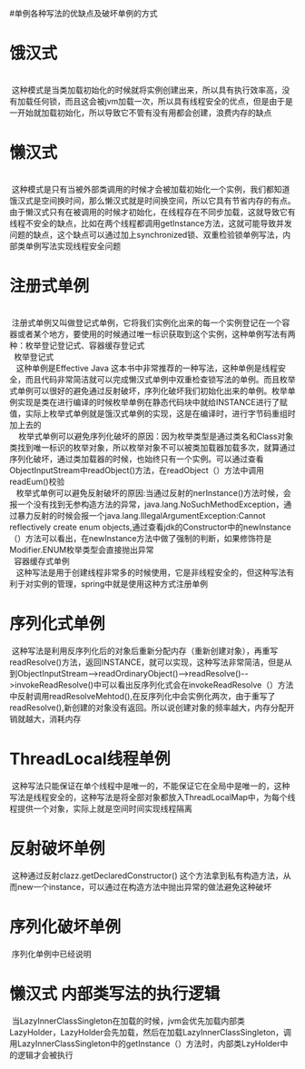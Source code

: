 #单例各种写法的优缺点及破坏单例的方式

<h1>饿汉式</h1><br>
 &nbsp这种模式是当类加载初始化的时候就将实例创建出来，所以具有执行效率高，没有加载任何锁，而且这会被jvm加载一次，所以具有线程安全的优点，但是由于是一开始就加载初始化，所以导致它不管有没有用都会创建，浪费内存的缺点

<h1>懒汉式</h1><br>
 &nbsp这种模式是只有当被外部类调用的时候才会被加载初始化一个实例，我们都知道饿汉式是空间换时间，那么懒汉式就是时间换空间，所以它具有节省内存的有点。
由于懒汉式只有在被调用的时候才初始化，在线程存在不同步加载，这就导致它有线程不安全的缺点，比如在两个线程都调用getInstance方法，这就可能导致并发问题的缺点，这个缺点可以通过加上synchronized锁、双重检验锁单例写法，内部类单例写法实现线程安全问题

<h1>注册式单例</h1><br>
 &nbsp注册式单例又叫做登记式单例，它将我们实例化出来的每一个实例登记在一个容器或者某个地方，要使用的时候通过唯一标识获取到这个实例，这种单例写法有两种：枚举登记登记式、容器缓存登记式<br>
    &nbsp&nbsp枚举登记式<br>
        &nbsp&nbsp&nbsp这种单例是Effective Java 这本书中非常推荐的一种写法，这种单例是线程安全，而且代码非常简洁就可以完成懒汉式单例中双重检查锁写法的单例。而且枚举式单例可以很好的避免通过反射破坏，序列化破坏我们初始化出来的单例。枚举单例实现是类在进行编译的时候枚举单例在静态代码块中就给INSTANCE进行了赋值，实际上枚举式单例就是饿汉式单例的实现，这是在编译时，进行字节码重组时加上去的<br>
       &nbsp&nbsp&nbsp 枚举式单例可以避免序列化破坏的原因：因为枚举类型是通过类名和Class对象类找到唯一标识的枚举对象，所以枚举对象不可以被类加载器加载多次，就算通过序列化破坏，通过类加载器的时候，也始终只有一个实例。可以通过查看ObjectInputStream中readObject()方法，在readObject（）方法中调用readEum()校验<br>
        &nbsp&nbsp&nbsp枚举式单例可以避免反射破坏的原因:当通过反射的nerInstance()方法时候，会报一个没有找到无参构造方法的异常，java.lang.NoSuchMethodException，通过暴力反射的时候会报一个java.lang.IllegalArgumentException:Cannot reflectively create enum objects,通过查看jdk的Constructor中的newInstance（）方法可以看出，在newInstance方法中做了强制的判断，如果修饰符是Modifier.ENUM枚举类型会直接抛出异常<br>
    &nbsp&nbsp容器缓存式单例<br>
        &nbsp&nbsp&nbsp这种写法是用于创建线程非常多的时候使用，它是非线程安全的，但这种写法有利于对实例的管理，spring中就是使用这种方式注册单例<br>
           
<h1>序列化式单例</h1>
&nbsp这种写法是利用反序列化后的对象后重新分配内存（重新创建对象），再重写 readResolve()方法，返回INSTANCE，就可以实现，这种写法非常简洁，但是从到ObjectInputStream-->readOrdinaryObject()-->readResolve()-->invokeReadResolve()中可以看出反序列化式会在invokeReadResolve（）方法中反射调用readResolveMehtod(),在反序列化中会实例化两次，由于重写了readResolve(),新创建的对象没有返回。所以说创建对象的频率越大，内存分配开销就越大，消耗内存<br>

<h1>ThreadLocal线程单例</h1>
&nbsp这种写法只能保证在单个线程中是唯一的，不能保证它在全局中是唯一的，这种写法是线程安全的，这种写法是将全部对象都放入ThreadLocalMap中，为每个线程提供一个对象，实际上就是空间时间实现线程隔离<br>

<h1>反射破坏单例</h1>
&nbsp这种通过反射clazz.getDeclaredConstructor() 这个方法拿到私有构造方法，从而new一个instance，可以通过在构造方法中抛出异常的做法避免这种破坏<br>

<h1>序列化破坏单例</h1>
&nbsp序列化单例中已经说明

<h1>懒汉式 内部类写法的执行逻辑</h1>
&nbsp当LazyInnerClassSingleton在加载的时候，jvm会优先加载内部类LazyHolder，LazyHolder会先加载，然后在加载LazyInnerClassSingleton，调用LazyInnerClassSingleton中的getInstance（）方法时，内部类LzyHolder中的逻辑才会被执行
